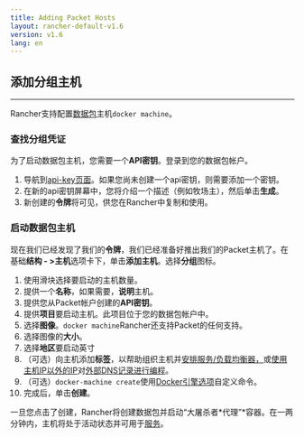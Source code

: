 ```yaml
---
title: Adding Packet Hosts
layout: rancher-default-v1.6
version: v1.6
lang: en
---
```


## 添加分组主机

------

Rancher支持配置[数据包](https://www.packet.net/)主机`docker machine`。

### 查找分组凭证

为了启动数据包主机，您需要一个**API密钥**。登录到您的数据包帐户。

1. 导航到[api-key页面](https://app.packet.net/portal#/api-keys)。如果您尚未创建一个api密钥，则需要添加一个密钥。
2. 在新的api密钥屏幕中，您将介绍一个描述（例如牧场主），然后单击**生成**。
3. 新创建的**令牌**将可见，供您在Rancher中复制和使用。

### 启动数据包主机

现在我们已经发现了我们的**令牌**，我们已经准备好推出我们的Packet主机了。在基础**结构 - >主机**选项卡下，单击**添加主机**。选择**分组**图标。

1. 使用滑块选择要启动的主机数量。
2. 提供一个**名称**，如果需要，**说明**主机。
3. 提供您从Packet帐户创建的**API密钥**。
4. 提供**项目**要启动主机。此项目位于您的数据包帐户中。
5. 选择**图像**。`docker machine`Rancher还支持Packet的任何支持。
6. 选择图像的**大小**。
7. 选择**地区**要启动英寸
8. （可选）向主机添加**标签**，以帮助组织主机并[安排服务/负载均衡器，](https://github.com/rancher/rancher.github.io/blob/master/rancher/v1.6/en/hosts/packet/%7B%7Bsite.baseurl%7D%7D/rancher/%7B%7Bpage.version%7D%7D/%7B%7Bpage.lang%7D%7D/cattle/scheduling)或[使用主机IP以外的IP](https://github.com/rancher/rancher.github.io/blob/master/rancher/v1.6/en/hosts/packet/%7B%7Bsite.baseurl%7D%7D/rancher/%7B%7Bpage.version%7D%7D/%7B%7Bpage.lang%7D%7D/cattle/external-dns-service/#using-a-specific-ip-for-external-dns)对[外部DNS记录进行编程](https://github.com/rancher/rancher.github.io/blob/master/rancher/v1.6/en/hosts/packet/%7B%7Bsite.baseurl%7D%7D/rancher/%7B%7Bpage.version%7D%7D/%7B%7Bpage.lang%7D%7D/cattle/external-dns-service/#using-a-specific-ip-for-external-dns)。
9. （可选）`docker-machine create`使用[Docker引擎选项](https://docs.docker.com/machine/reference/create/#specifying-configuration-options-for-the-created-docker-engine)自定义命令。
10. 完成后，单击**创建**。

一旦您点击了创建，Rancher将创建数据包并启动“大屠杀者*代理”*容器。在一两分钟内，主机将处于活动状态并可用于[服务](https://github.com/rancher/rancher.github.io/blob/master/rancher/v1.6/en/hosts/packet/%7B%7Bsite.baseurl%7D%7D/rancher/%7B%7Bpage.version%7D%7D/%7B%7Bpage.lang%7D%7D/cattle/adding-services)。